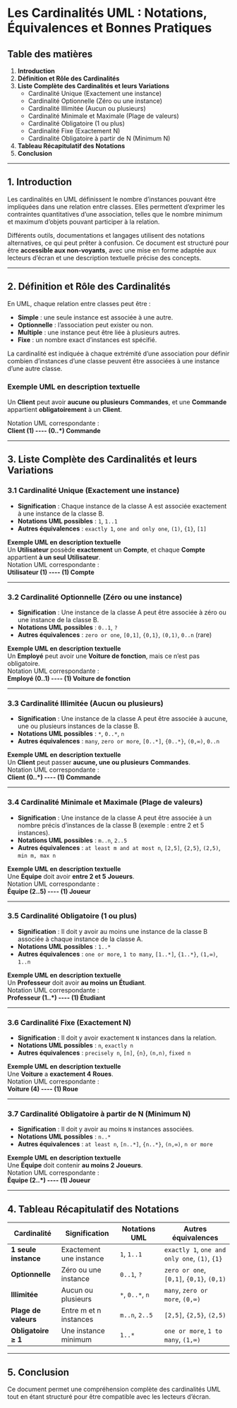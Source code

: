# **Les Cardinalités UML : Notations, Équivalences et Bonnes Pratiques**  

## **Table des matières**
1. **Introduction**
2. **Définition et Rôle des Cardinalités**
3. **Liste Complète des Cardinalités et leurs Variations**
   - Cardinalité Unique (Exactement une instance)
   - Cardinalité Optionnelle (Zéro ou une instance)
   - Cardinalité Illimitée (Aucun ou plusieurs)
   - Cardinalité Minimale et Maximale (Plage de valeurs)
   - Cardinalité Obligatoire (1 ou plus)
   - Cardinalité Fixe (Exactement N)
   - Cardinalité Obligatoire à partir de N (Minimum N)
4. **Tableau Récapitulatif des Notations**
5. **Conclusion**

---

## **1. Introduction**
Les cardinalités en UML définissent le nombre d’instances pouvant être impliquées dans une relation entre classes. Elles permettent d’exprimer les contraintes quantitatives d’une association, telles que le nombre minimum et maximum d’objets pouvant participer à la relation.

Différents outils, documentations et langages utilisent des notations alternatives, ce qui peut prêter à confusion. Ce document est structuré pour être **accessible aux non-voyants**, avec une mise en forme adaptée aux lecteurs d’écran et une description textuelle précise des concepts.

---

## **2. Définition et Rôle des Cardinalités**
En UML, chaque relation entre classes peut être :
- **Simple** : une seule instance est associée à une autre.
- **Optionnelle** : l’association peut exister ou non.
- **Multiple** : une instance peut être liée à plusieurs autres.
- **Fixe** : un nombre exact d’instances est spécifié.

La cardinalité est indiquée à chaque extrémité d’une association pour définir combien d’instances d’une classe peuvent être associées à une instance d’une autre classe.

### **Exemple UML en description textuelle**  
Un **Client** peut avoir **aucune ou plusieurs** **Commandes**, et une **Commande** appartient **obligatoirement** à un **Client**.

Notation UML correspondante :  
**Client (1) ---- (0..*) Commande**

---

## **3. Liste Complète des Cardinalités et leurs Variations**

### **3.1 Cardinalité Unique (Exactement une instance)**
- **Signification** : Chaque instance de la classe A est associée exactement à une instance de la classe B.
- **Notations UML possibles** : `1`, `1..1`
- **Autres équivalences** : `exactly 1`, `one and only one`, `(1)`, `{1}`, `[1]`

**Exemple UML en description textuelle**  
Un **Utilisateur** possède **exactement** un **Compte**, et chaque **Compte** appartient **à un seul** **Utilisateur**.  
Notation UML correspondante :  
**Utilisateur (1) ---- (1) Compte**

---

### **3.2 Cardinalité Optionnelle (Zéro ou une instance)**
- **Signification** : Une instance de la classe A peut être associée à zéro ou une instance de la classe B.
- **Notations UML possibles** : `0..1`, `?`
- **Autres équivalences** : `zero or one`, `[0,1]`, `{0,1}`, `(0,1)`, `0..n` (rare)

**Exemple UML en description textuelle**  
Un **Employé** peut avoir une **Voiture de fonction**, mais ce n’est pas obligatoire.  
Notation UML correspondante :  
**Employé (0..1) ---- (1) Voiture de fonction**

---

### **3.3 Cardinalité Illimitée (Aucun ou plusieurs)**
- **Signification** : Une instance de la classe A peut être associée à aucune, une ou plusieurs instances de la classe B.
- **Notations UML possibles** : `*`, `0..*`, `n`
- **Autres équivalences** : `many`, `zero or more`, `[0..*]`, `{0..*}`, `(0,∞)`, `0..n`

**Exemple UML en description textuelle**  
Un **Client** peut passer **aucune, une ou plusieurs** **Commandes**.  
Notation UML correspondante :  
**Client (0..*) ---- (1) Commande**

---

### **3.4 Cardinalité Minimale et Maximale (Plage de valeurs)**
- **Signification** : Une instance de la classe A peut être associée à un nombre précis d’instances de la classe B (exemple : entre 2 et 5 instances).
- **Notations UML possibles** : `m..n`, `2..5`
- **Autres équivalences** : `at least m and at most n`, `[2,5]`, `{2,5}`, `(2,5)`, `min m, max n`

**Exemple UML en description textuelle**  
Une **Équipe** doit avoir **entre 2 et 5** **Joueurs**.  
Notation UML correspondante :  
**Équipe (2..5) ---- (1) Joueur**

---

### **3.5 Cardinalité Obligatoire (1 ou plus)**
- **Signification** : Il doit y avoir au moins une instance de la classe B associée à chaque instance de la classe A.
- **Notations UML possibles** : `1..*`
- **Autres équivalences** : `one or more`, `1 to many`, `[1..*]`, `{1..*}`, `(1,∞)`, `1..n`

**Exemple UML en description textuelle**  
Un **Professeur** doit avoir **au moins un** **Étudiant**.  
Notation UML correspondante :  
**Professeur (1..*) ---- (1) Étudiant**

---

### **3.6 Cardinalité Fixe (Exactement N)**
- **Signification** : Il doit y avoir exactement `N` instances dans la relation.
- **Notations UML possibles** : `n`, `exactly n`
- **Autres équivalences** : `precisely n`, `[n]`, `{n}`, `(n,n)`, `fixed n`

**Exemple UML en description textuelle**  
Une **Voiture** a **exactement 4** **Roues**.  
Notation UML correspondante :  
**Voiture (4) ---- (1) Roue**

---

### **3.7 Cardinalité Obligatoire à partir de N (Minimum N)**
- **Signification** : Il doit y avoir au moins `N` instances associées.
- **Notations UML possibles** : `n..*`
- **Autres équivalences** : `at least n`, `[n..*]`, `{n..*}`, `(n,∞)`, `n or more`

**Exemple UML en description textuelle**  
Une **Équipe** doit contenir **au moins 2** **Joueurs**.  
Notation UML correspondante :  
**Équipe (2..*) ---- (1) Joueur**

---

## **4. Tableau Récapitulatif des Notations**
| Cardinalité | Signification | Notations UML | Autres équivalences |
|-------------|--------------|---------------|---------------------|
| **1 seule instance** | Exactement une instance | `1`, `1..1` | `exactly 1`, `one and only one`, `(1)`, `{1}` |
| **Optionnelle** | Zéro ou une instance | `0..1`, `?` | `zero or one`, `[0,1]`, `{0,1}`, `(0,1)` |
| **Illimitée** | Aucun ou plusieurs | `*`, `0..*`, `n` | `many`, `zero or more`, `(0,∞)` |
| **Plage de valeurs** | Entre m et n instances | `m..n`, `2..5` | `[2,5]`, `{2,5}`, `(2,5)` |
| **Obligatoire ≥ 1** | Une instance minimum | `1..*` | `one or more`, `1 to many`, `(1,∞)` |

---

## **5. Conclusion**
Ce document permet une compréhension complète des cardinalités UML tout en étant structuré pour être compatible avec les lecteurs d’écran.

